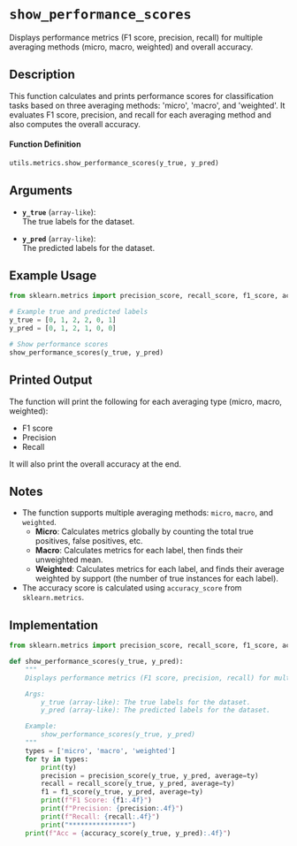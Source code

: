 # `show_performance_scores`

Displays performance metrics (F1 score, precision, recall) for multiple averaging methods (micro, macro, weighted) and overall accuracy.

## Description

This function calculates and prints performance scores for classification tasks based on three averaging methods: 'micro', 'macro', and 'weighted'. It evaluates F1 score, precision, and recall for each averaging method and also computes the overall accuracy.

#### Function Definition
```python
utils.metrics.show_performance_scores(y_true, y_pred)
```

## Arguments

- **`y_true`** (`array-like`):  
  The true labels for the dataset.

- **`y_pred`** (`array-like`):  
  The predicted labels for the dataset.

## Example Usage

```python
from sklearn.metrics import precision_score, recall_score, f1_score, accuracy_score

# Example true and predicted labels
y_true = [0, 1, 2, 2, 0, 1]
y_pred = [0, 1, 2, 1, 0, 0]

# Show performance scores
show_performance_scores(y_true, y_pred)
```

## Printed Output

The function will print the following for each averaging type (micro, macro, weighted):

- F1 score
- Precision
- Recall

It will also print the overall accuracy at the end.

## Notes

- The function supports multiple averaging methods: `micro`, `macro`, and `weighted`. 
  - **Micro**: Calculates metrics globally by counting the total true positives, false positives, etc.
  - **Macro**: Calculates metrics for each label, then finds their unweighted mean.
  - **Weighted**: Calculates metrics for each label, and finds their average weighted by support (the number of true instances for each label).
- The accuracy score is calculated using `accuracy_score` from `sklearn.metrics`.

## Implementation

```python
from sklearn.metrics import precision_score, recall_score, f1_score, accuracy_score

def show_performance_scores(y_true, y_pred):
    """
    Displays performance metrics (F1 score, precision, recall) for multiple averaging methods and overall accuracy.

    Args:
        y_true (array-like): The true labels for the dataset.
        y_pred (array-like): The predicted labels for the dataset.

    Example:
        show_performance_scores(y_true, y_pred)
    """
    types = ['micro', 'macro', 'weighted']
    for ty in types:
        print(ty)
        precision = precision_score(y_true, y_pred, average=ty) 
        recall = recall_score(y_true, y_pred, average=ty)        
        f1 = f1_score(y_true, y_pred, average=ty) 
        print(f"F1 Score: {f1:.4f}")
        print(f"Precision: {precision:.4f}")
        print(f"Recall: {recall:.4f}")
        print("***************")
    print(f"Acc = {accuracy_score(y_true, y_pred):.4f}")
```
